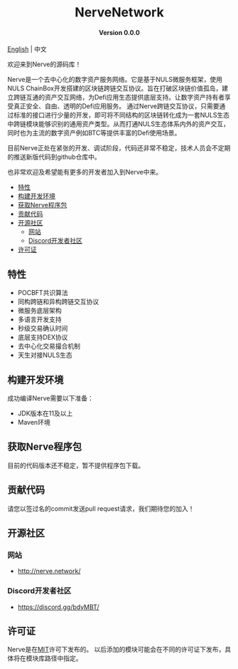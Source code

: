 
<h1 align="center">NerveNetwork </h1>
<h4 align="center">Version 0.0.0 </h4>

[English](README.md) | 中文

欢迎来到Nerve的源码库！

Nerve是一个去中心化的数字资产服务网络。它是基于NULS微服务框架，使用NULS ChainBox开发搭建的区块链跨链交互协议。旨在打破区块链价值孤岛，建立跨链互通的资产交互网络，为Defi应用生态提供底层支持。让数字资产持有者享受真正安全、自由、透明的Defi应用服务。
通过Nerve跨链交互协议，只需要通过标准的接口进行少量的开发，即可将不同结构的区块链转化成为一套NULS生态中跨链模块能够识别的通用资产类型。从而打通NULS生态体系内外的资产交互，同时也为主流的数字资产例如BTC等提供丰富的Defi使用场景。

目前Nerve正处在紧张的开发、调试阶段，代码还非常不稳定，技术人员会不定期的推送新版代码到github仓库中。

也非常欢迎及希望能有更多的开发者加入到Nerve中来。

* [特性](#特性)
* [构建开发环境](#构建开发环境)
* [获取Nerve程序包](#获取Nerve程序包)
* [贡献代码](#贡献代码)
* [开源社区](#开源社区)
    * [网站](#网站)
    * [Discord开发者社区](#discord开发者社区)
* [许可证](#许可证)

## 特性

* POCBFT共识算法
* 同构跨链和异构跨链交互协议
* 微服务底层架构
* 多语言开发支持
* 秒级交易确认时间
* 底层支持DEX协议
* 去中心化交易撮合机制
* 天生对接NULS生态

## 构建开发环境
成功编译Nerve需要以下准备：

* JDK版本在11及以上
* Maven环境

## 获取Nerve程序包

目前的代码版本还不稳定，暂不提供程序包下载。
 
## 贡献代码

请您以签过名的commit发送pull request请求，我们期待您的加入！

## 开源社区

### 网站

- http://nerve.network/

### Discord开发者社区

- https://discord.gg/bdyMBT/

## 许可证
Nerve是在[MIT](http://opensource.org/licenses/MIT)许可下发布的。
以后添加的模块可能会在不同的许可证下发布，具体将在模块库路径中指定。